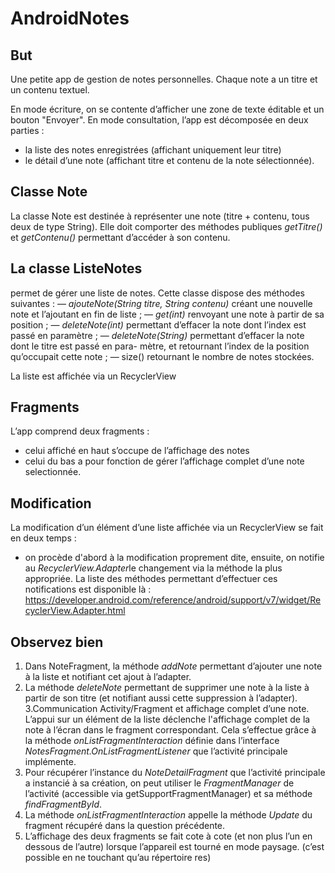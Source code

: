 # AndroidNotes

## But 

Une petite app de gestion de notes personnelles. Chaque note a un titre et un contenu textuel.

En mode écriture, on se contente d’afficher une zone de texte éditable et un bouton "Envoyer".
En mode consultation, l’app est décomposée en deux parties : 
- la liste des notes enregistrées (affichant uniquement leur titre)
- le détail d’une note (affichant titre et contenu de la note sélectionnée).


## Classe Note

La classe Note est destinée à représenter une note (titre + contenu, tous deux de type String). Elle doit comporter des méthodes publiques *getTitre()* et *getContenu()* permettant d’accéder à son contenu. 

## La classe ListeNotes 

permet de gérer une liste de notes. Cette
classe dispose des méthodes suivantes :
— *ajouteNote(String titre, String contenu)* créant une nouvelle note et l’ajoutant en fin de liste ;
— *get(int)* renvoyant une note à partir de sa position ;
— *deleteNote(int)* permettant d’effacer la note dont l’index est passé en paramètre ;
— *deleteNote(String)* permettant d’effacer la note dont le titre est passé en para- mètre, et retournant l’index de la position qu’occupait cette note ;
— size() retournant le nombre de notes stockées.

La liste est affichée via un RecyclerView

## Fragments

L’app comprend deux fragments : 
- celui affiché en haut s’occupe de l’affichage des notes
- celui du bas a pour fonction de gérer l’affichage complet d’une note selectionnée.


## Modification

La modification d’un élément d’une liste affichée via un RecyclerView se fait en deux temps :
- on procède d'abord à la modification proprement dite, ensuite, on notifie au *RecyclerView.Adapter*le changement via la méthode la plus appropriée.
La liste des méthodes permettant d’effectuer ces notifications est disponible là : https://developer.android.com/reference/android/support/v7/widget/RecyclerView.Adapter.html

## Observez bien

1. Dans NoteFragment, la  méthode *addNote* permettant d’ajouter une note à la liste et notifiant cet ajout à l’adapter.
2. La méthode *deleteNote* permettant de supprimer une note à la liste à partir de son titre (et notifiant aussi cette suppression à l’adapter).
3.Communication Activity/Fragment et affichage complet d’une note.
L’appui sur un élément de la liste déclenche l'affichage complet de la note à l’écran dans le fragment correspondant. Cela s’effectue grâce à la méthode *onListFragmentInteraction* définie dans l’interface *NotesFragment.OnListFragmentListener* que l’activité principale implémente.
4. Pour récupérer l’instance du *NoteDetailFragment* que l’activité principale a instancié à sa création, on peut utiliser le *FragmentManager* de l’activité (accessible via getSupportFragmentManager) et sa méthode *findFragmentById*.
5. La méthode *onListFragmentInteraction*  appelle la méthode *Update* du fragment récupéré dans la question précédente.
6. L’affichage des deux fragments se fait cote à cote (et non plus l’un en dessous de l’autre) lorsque l’appareil est tourné en mode paysage. (c’est possible en ne touchant qu’au répertoire res)